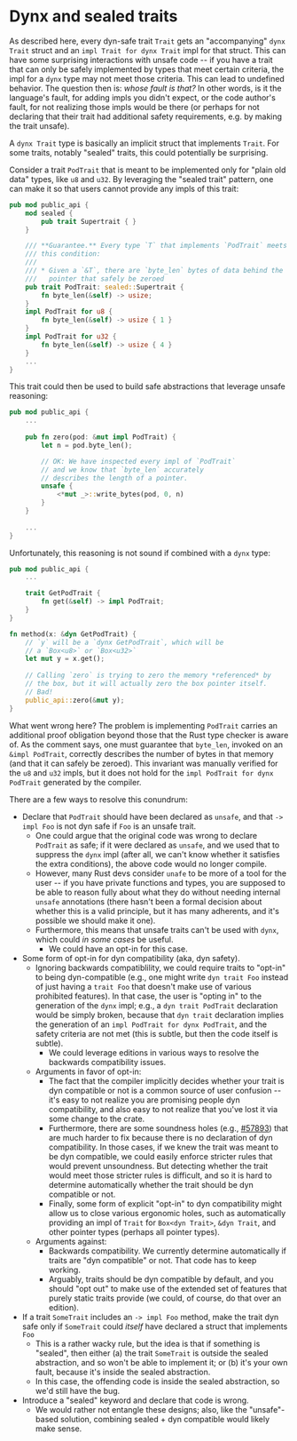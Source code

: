 # Dynx and sealed traits

As described here, every dyn-safe trait `Trait` gets an "accompanying" `dynx Trait` struct and an `impl Trait for dynx Trait` impl for that struct. This can have some surprising interactions with unsafe code -- if you have a trait that can only be safely implemented by types that meet certain criteria, the impl for a `dynx` type may not meet those criteria. This can lead to undefined behavior. The question then is: *whose fault is that?* In other words, is it the language's fault, for adding impls you didn't expect, or the code author's fault, for not realizing those impls would be there (or perhaps for not declaring that their trait had additional safety requirements, e.g. by making the trait unsafe).

A `dynx Trait` type is basically an implicit struct that implements `Trait`. For some traits, notably "sealed" traits, this could potentially be surprising.

Consider a trait `PodTrait` that is meant to be implemented only for "plain old data" types, like `u8` and `u32`. By leveraging the "sealed trait" pattern, one can make it so that users cannot provide any impls of this trait:

```rust
pub mod public_api {
    mod sealed {
        pub trait Supertrait { }
    }

    /// **Guarantee.** Every type `T` that implements `PodTrait` meets
    /// this condition:
    ///
    /// * Given a `&T`, there are `byte_len` bytes of data behind the
    ///   pointer that safely be zeroed
    pub trait PodTrait: sealed::Supertrait {
        fn byte_len(&self) -> usize;
    }
    impl PodTrait for u8 {
        fn byte_len(&self) -> usize { 1 }
    }
    impl PodTrait for u32 {
        fn byte_len(&self) -> usize { 4 }
    }
    ...
}
```

This trait could then be used to build safe abstractions that leverage unsafe reasoning:

```rust
pub mod public_api {
    ...
    
    pub fn zero(pod: &mut impl PodTrait) {
        let n = pod.byte_len();

        // OK: We have inspected every impl of `PodTrait`
        // and we know that `byte_len` accurately
        // describes the length of a pointer.
        unsafe {
            <*mut _>::write_bytes(pod, 0, n)
        }
    }
    
    ...
}
```

Unfortunately, this reasoning is not sound if combined with a `dynx` type:

```rust
pub mod public_api {
    ...

    trait GetPodTrait {
        fn get(&self) -> impl PodTrait;
    }
}

fn method(x: &dyn GetPodTrait) {
    // `y` will be a `dynx GetPodTrait`, which will be
    // a `Box<u8>` or `Box<u32>`
    let mut y = x.get();
    
    // Calling `zero` is trying to zero the memory *referenced* by
    // the box, but it will actually zero the box pointer itself.
    // Bad!
    public_api::zero(&mut y);
}
```

What went wrong here? The problem is implementing `PodTrait` carries an additional proof obligation beyond those that the Rust type checker is aware of. As the comment says, one must guarantee that `byte_len`, invoked on an `&impl PodTrait`, correctly describes the number of bytes in that memory (and that it can safely be zeroed). This invariant was manually verified for the `u8` and `u32` impls, but it does not hold for the `impl PodTrait for dynx PodTrait` generated by the compiler.

There are a few ways to resolve this conundrum:

* Declare that `PodTrait` should have been declared as `unsafe`, and that `-> impl Foo` is not dyn safe if `Foo` is an unsafe trait.
    * One could argue that the original code was wrong to declare `PodTrait` as safe; if it were declared as `unsafe`, and we used that to suppress the `dynx` impl (after all, we can't know whether it satisfies the extra conditions), the above code would no longer compile.
    * However, many Rust devs consider `unafe` to be more of a tool for the user -- if you have private functions and types, you are supposed to be able to reason fully about what they do without needing internal `unsafe` annotations (there hasn't been a formal decision about whether this is a valid principle, but it has many adherents, and it's possible we should make it one).
    * Furthermore, this means that unsafe traits can't be used with `dynx`, which could *in some cases* be useful.
        * We could have an opt-in for this case.
* Some form of opt-in for dyn compatibility (aka, dyn safety).
    * Ignoring backwards compatiblility, we could require traits to "opt-in" to being dyn-compatible (e.g., one might write `dyn trait Foo` instead of just having a `trait Foo` that doesn't make use of various prohibited features). In that case, the user is "opting in" to the generation of the `dynx` impl; e.g., a `dyn trait PodTrait` declaration would be simply broken, because that `dyn trait` declaration implies the generation of an `impl PodTrait for dynx PodTrait`, and the safety criteria are not met (this is subtle, but then the code itself is subtle).
        * We could leverage editions in various ways to resolve the backwards compatibility issues.
    * Arguments in favor of opt-in:
        * The fact that the compiler implicitly decides whether your trait is dyn compatible or not is a common source of user confusion -- it's easy to not realize you are promising people dyn compatibility, and also easy to not realize that you've lost it via some change to the crate. 
        * Furthermore, there are some soundness holes (e.g., [#57893](https://github.com/rust-lang/rust/issues/57893)) that are much harder to fix because there is no declaration of dyn compatibility. In those cases, if we knew the trait was meant to be dyn compatible, we could easily enforce stricter rules that would prevent unsoundness. But detecting whether the trait would meet those stricter rules is difficult, and so it is hard to determine automatically whether the trait should be dyn compatible or not.
        * Finally, some form of explicit "opt-in" to dyn compatibility might allow us to close various ergonomic holes, such as automatically providing an impl of `Trait` for `Box<dyn Trait>`, `&dyn Trait`, and other pointer types (perhaps all pointer types).
    * Arguments against:
        * Backwards compatibility. We currently determine automatically if traits are "dyn compatible" or not. That code has to keep working.
        * Arguably, traits should be dyn compatible by default, and you should "opt out" to make use of the extended set of features that purely static traits provide (we could, of course, do that over an edition).
* If a trait `SomeTrait` includes an `-> impl Foo` method, make the trait dyn safe only if `SomeTrait` could *itself* have declared a struct that implements `Foo`
    * This is a rather wacky rule, but the idea is that if something is "sealed", then either (a) the trait `SomeTrait` is outside the sealed abstraction, and so won't be able to implement it; or (b) it's your own fault, because it's inside the sealed abstraction.
    * In this case, the offending code is inside the sealed abstraction, so we'd still have the bug.
* Introduce a "sealed" keyword and declare that code is wrong.
    * We would rather not entangle these designs; also, like the "unsafe"-based solution, combining sealed + dyn compatible would likely make sense.
